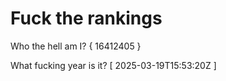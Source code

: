# Fuck the rankings

Who the hell am I?
{ 16412405 }

What fucking year is it?
[ 2025-03-19T15:53:20Z ]
